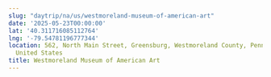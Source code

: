 ```yaml
---
slug: "daytrip/na/us/westmoreland-museum-of-american-art"
date: '2025-05-23T00:00:00'
lat: '40.311716085112764'
lng: '-79.54781196777344'
location: 562, North Main Street, Greensburg, Westmoreland County, Pennsylvania, 15601,
  United States
title: Westmoreland Museum of American Art
---
```



